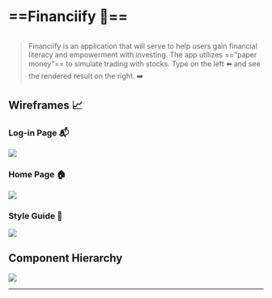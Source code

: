 # ==Financiify 💸==

###### 

> Financiify is an application that will serve to help users gain financial literacy and empowerment with investing. The app utilizes =="paper money"== to simulate trading with stocks.
> Type on the left :arrow_left: and see the rendered result on the right. :arrow_right: 



 Wireframes 📈
--

### Log-in Page :mailbox_with_mail: 

![](https://i.imgur.com/jJPN0W2.png)
### Home Page :house:

![](https://i.imgur.com/sGuGIHB.png)


### Style Guide 🎨

![](https://i.imgur.com/eOtWs5c.png)


Component Hierarchy
---

![](https://i.imgur.com/fKcZWMx.png)


---




